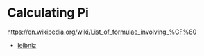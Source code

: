 # Calculating Pi

https://en.wikipedia.org/wiki/List_of_formulae_involving_%CF%80

- [leibniz](leibniz.py)
